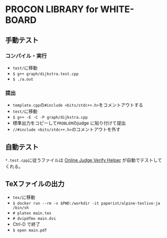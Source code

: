 # PROCON LIBRARY for WHITE-BOARD


## 手動テスト

### コンパイル・実行

- `test/`に移動
- `$ g++ graph/dijkstra.test.cpp`
- `$ ./a.out`

### 提出

- `template.cpp`の`#include <bits/stdc++.h>`をコメントアウトする
- `test/`に移動
- `$ g++ -E -C -P graph/dijkstra.cpp`
- 標準出力をコピーして`PROBLEM`のjudge に貼り付けて提出
- `//#include <bits/stdc++.h>`のコメントアウトを外す

## 自動テスト

`*.test.cpp`に従うファイルは [Online Judge Verify Helper](https://github.com/kmyk/online-judge-verify-helper) が自動でテストしてくれる。

## TeXファイルの出力

- `tex/`に移動
- `$ docker run --rm -v $PWD:/workdir -it paperist/alpine-texlive-ja /bin/sh`
- `# platex main.tex`
- `# dvipdfmx main.dvi`
- Ctrl-D で終了
- `$ open main.pdf`
